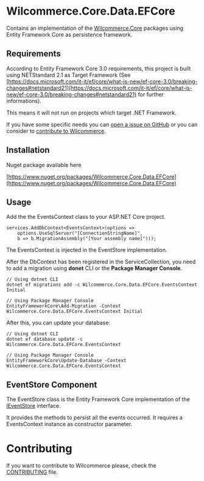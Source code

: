 # Wilcommerce.Core.Data.EFCore
Contains an implementation of the [Wilcommerce.Core](https://github.com/wilcommerce/Wilcommerce.Core) packages using Entity Framework Core as persistence framework.

## Requirements
According to Entity Framework Core 3.0 requirements, this project is built using NETStandard 2.1 as Target Framework (See [https://docs.microsoft.com/it-it/ef/core/what-is-new/ef-core-3.0/breaking-changes#netstandard21](https://docs.microsoft.com/it-it/ef/core/what-is-new/ef-core-3.0/breaking-changes#netstandard21) for further informations).

This means it will not run on projects which target .NET Framework.

If you have some specific needs you can [open a issue on GitHub](https://github.com/wilcommerce/Wilcommerce.Core.Data.EFCore/issues) or you can consider to [contribute to Wilcommerce](CONTRIBUTING.md).

## Installation

Nuget package available here 

[https://www.nuget.org/packages/Wilcommerce.Core.Data.EFCore](https://www.nuget.org/packages/Wilcommerce.Core.Data.EFCore)

## Usage
Add the the EventsContext class to your ASP.NET Core project.
```<C#>
services.AddDbContext<EventsContext>(options => 
    options.UseSqlServer("[ConnectionStringName]",
    b => b.MigrationAssembly("[Your assembly name]")));
```
The EventsContext is injected in the EventStore implementation.

After the DbContext has been registered in the ServiceCollection, you need to add a migration using **donet** CLI or the **Package Manager Console**.
```
// Using dotnet CLI
dotnet ef migrations add -c Wilcommerce.Core.Data.EFCore.EventsContext Initial

// Using Package Manager Console
EntityFrameworkCore\Add-Migration -Context Wilcommerce.Core.Data.EFCore.EventsContext Initial
```

After this, you can update your database:
```
// Using dotnet CLI
dotnet ef database update -c Wilcommerce.Core.Data.EFCore.EventsContext

// Using Package Manager Console
EntityFrameworkCore\Update-Database -Context Wilcommerce.Core.Data.EFCore.EventsContext
```

## EventStore Component
The EventStore class is the Entity Framework Core implementation of the [IEventStore](https://github.com/wilcommerce/Wilcommerce.Core/blob/master/src/Wilcommerce.Core.Infrastructure/IEventStore.cs) interface.

It provides the methods to persist all the events occurred.
It requires a EventsContext instance as constructor parameter.

# Contributing
If you want to contribute to Wilcommerce please, check the [CONTRIBUTING](CONTRIBUTING.md) file.